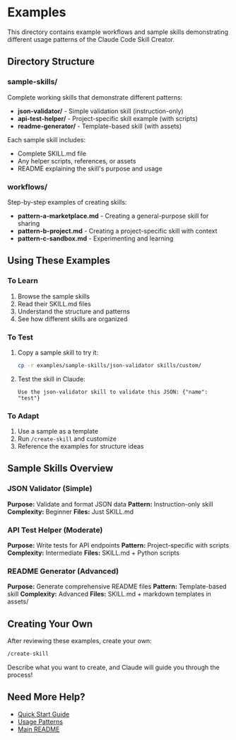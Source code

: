 # Examples

This directory contains example workflows and sample skills demonstrating different usage patterns of the Claude Code Skill Creator.

## Directory Structure

### sample-skills/
Complete working skills that demonstrate different patterns:
- **json-validator/** - Simple validation skill (instruction-only)
- **api-test-helper/** - Project-specific skill example (with scripts)
- **readme-generator/** - Template-based skill (with assets)

Each sample skill includes:
- Complete SKILL.md file
- Any helper scripts, references, or assets
- README explaining the skill's purpose and usage

### workflows/
Step-by-step examples of creating skills:
- **pattern-a-marketplace.md** - Creating a general-purpose skill for sharing
- **pattern-b-project.md** - Creating a project-specific skill with context
- **pattern-c-sandbox.md** - Experimenting and learning

## Using These Examples

### To Learn
1. Browse the sample skills
2. Read their SKILL.md files
3. Understand the structure and patterns
4. See how different skills are organized

### To Test
1. Copy a sample skill to try it:
   ```bash
   cp -r examples/sample-skills/json-validator skills/custom/
   ```

2. Test the skill in Claude:
   ```
   Use the json-validator skill to validate this JSON: {"name": "test"}
   ```

### To Adapt
1. Use a sample as a template
2. Run `/create-skill` and customize
3. Reference the examples for structure ideas

## Sample Skills Overview

### JSON Validator (Simple)
**Purpose:** Validate and format JSON data
**Pattern:** Instruction-only skill
**Complexity:** Beginner
**Files:** Just SKILL.md

### API Test Helper (Moderate)
**Purpose:** Write tests for API endpoints
**Pattern:** Project-specific with scripts
**Complexity:** Intermediate
**Files:** SKILL.md + Python scripts

### README Generator (Advanced)
**Purpose:** Generate comprehensive README files
**Pattern:** Template-based skill
**Complexity:** Advanced
**Files:** SKILL.md + markdown templates in assets/

## Creating Your Own

After reviewing these examples, create your own:

```bash
/create-skill
```

Describe what you want to create, and Claude will guide you through the process!

## Need More Help?

- [Quick Start Guide](../QUICKSTART.md)
- [Usage Patterns](../PATTERNS.md)
- [Main README](../README.md)
